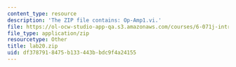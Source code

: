 ```yaml
---
content_type: resource
description: 'The ZIP file contains: Op-Amp1.vi.'
file: https://ol-ocw-studio-app-qa.s3.amazonaws.com/courses/6-071j-introduction-to-electronics-signals-and-measurement-spring-2006/df3787918475b133443bbdc9f4a24155_lab20.zip
file_type: application/zip
resourcetype: Other
title: lab20.zip
uid: df378791-8475-b133-443b-bdc9f4a24155
---
```

